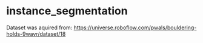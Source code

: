 # instance_segmentation

Dataset was aquired from: https://universe.roboflow.com/pwals/bouldering-holds-9wavr/dataset/18
